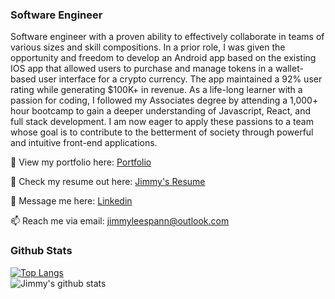 ### Software Engineer

Software engineer with a proven ability to effectively collaborate in teams of various sizes and skill compositions. In a prior role, I was given the opportunity and freedom to develop an Android app based on the existing IOS app that allowed users to purchase and manage tokens in a wallet-based user interface for a crypto currency. The app maintained a 92% user rating while generating $100K+ in revenue. As a life-long learner with a passion for coding, I followed my Associates degree by attending a 1,000+ hour bootcamp to gain a deeper understanding of Javascript, React, and full stack development. I am now eager to apply these passions to a team whose goal is to contribute to the betterment of society through powerful and intuitive front-end applications.

👀 View my portfolio here: [Portfolio](https://www.jimmyleespann.com)

📝 Check my resume out here: [Jimmy's Resume](https://docs.google.com/document/d/10VdHii9bCY7scKo27UrYvBr_r60NHqaRDoLyc5kG3SI/edit?usp=sharing)

💬 Message me here: [Linkedin](https://www.linkedin.com/in/jimmy-spann/)

📫 Reach me via email: [jimmyleespann@outlook.com](mailto:jimmyleespann@outlook.com)

### Github Stats


[![Top Langs](https://github-readme-stats.vercel.app/api/top-langs/?username=JimmySpann&layout=compact)](https://github.com/JimmySpann/github-readme-stats)
<br/>
![Jimmy's github stats](https://github-readme-stats.vercel.app/api?username=JimmySpann&show_icons=true&theme=dark)
